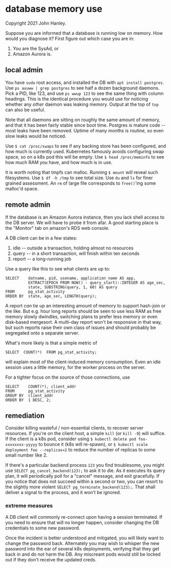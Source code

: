 
# database memory use

Copyright 2021 John Hanley.

Suppose you are informed that a database is running low on memory.
How would you diagnose it?
First figure out which case you are in:

1. You are the SysAd, or
2. Amazon Aurora is.

## local admin

You have `sudo` root access,
and installed the DB with `apt install postgres`.
Use `ps axuww | grep postgres` to see half a dozen background daemons.
Pick a PID, like 123, and use `ps wwup 123` to see
the same thing with column headings.
This is the identical procedure you would use
for noticing whether any _other_ daemon was leaking memory.
Output at the top of `top` can also be useful.

Note that all daemons are sitting on roughly the same amount of memory,
and that it has been fairly stable since boot time.
Postgres is mature code -- most leaks have been removed.
Uptime of many months is routine,
so even slow leaks would be noticed.

Use `$ cat /proc/swaps` to see if any backing store has been configured,
and how much is currently used.
Kubernetes famously avoids configuring swap space,
so on a k8s pod this will be empty.
Use `$ head /proc/meminfo` to see how much RAM you have,
and how much is in use.

It is worth noting that tmpfs can malloc.
Running `$ mount` will reveal such filesystems.
Use `$ df -h /tmp` to see total size.
Use `du` and `ls` for finer grained assessment.
An `rm` of large file corresponds to `free()`'ing
some malloc'd space.

## remote admin

If the database is an Amazon Aurora instance,
then you lack shell access to the DB server.
We will have to probe it from afar.
A good starting place is the "Monitor"
tab on amazon's RDS web console.

A DB client can be in a few states:

1. idle -- outside a transaction, holding almost no resources
2. query -- in a short transaction, will finish within ten seconds
3. report -- a long-running job

Use a query like this to see what clients are up to:

    SELECT    datname, pid, usename, application_name AS app,
              EXTRACT(EPOCH FROM NOW() - query_start)::INTEGER AS age_sec,
              state, SUBSTRING(query, 1, 60) AS query
    FROM      pg_stat_activity
    ORDER BY  state, age_sec, LENGTH(query);

A report _can_ tie up an interesting amount of memory
to support hash-join or the like.
But e.g. hour long reports should be seen to use less RAM
as free memory slowly dwindles, switching plans
to prefer less memory or even disk-based mergesort.
A multi-day report won't be responsive in that way,
but such reports raise their own class of issues
and should probably be segregated onto a separate server.

What's more likely is that a simple metric of

    SELECT  COUNT(*)  FROM pg_stat_activity;

will explain most of the client-induced memory consumption.
Even an idle session uses a little memory,
for the worker process on the server.

For a tighter focus on the source of those connections, use

    SELECT    COUNT(*), client_addr
    FROM      pg_stat_activity
    GROUP BY  client_addr
    ORDER BY  1 DESC, 2;

## remediation

Consider killing wasteful / non-essential clients,
to recover server resources.
If you're on the client host,
a simple `kill` (or `kill -9`) will suffice.
If the client is a k8s pod,
consider using `$ kubectl delete pod foo-xxxxxxxx-yyyyy`
to bounce it (k8s will re-spawn),
or `$ kubectl scale deployment foo --replicas=2`
to reduce the number of replicas
to some small number like 2.

If there's a particular backend process `123` you find troublesome,
you might use `SELECT pg_cancel_backend(123);` to ask it to die.
As it executes its query plan, it will periodically poll
for a "cancel" message, and exit gracefully.
If you notice that does not succeed within a second or two,
you can resort to the slightly more violent
`SELECT pg_terminate_backend(123);`.
That shall deliver a signal to the process, and it won't be ignored.

### extreme measures

A DB client will commonly re-connect upon having a session terminated.
If you need to ensure that will no longer happen,
consider changing the DB credentials to some new password.

Once the incident is better understood and mitigated,
you will likely want to change the password back.
Alternately you may wish to whisper the new password
into the ear of several k8s deployments,
verifying that they get back in and do not harm the DB.
Any miscreant pods would still be locked out
if they don't receive the updated creds.


<!---
Copyright 2021 John Hanley.

Permission is hereby granted, free of charge, to any person obtaining a
copy of this software and associated documentation files (the "Software"),
to deal in the Software without restriction, including without limitation
the rights to use, copy, modify, merge, publish, distribute, sublicense,
and/or sell copies of the Software, and to permit persons to whom the
Software is furnished to do so, subject to the following conditions:
The above copyright notice and this permission notice shall be included in
all copies or substantial portions of the Software.
The software is provided "AS IS", without warranty of any kind, express or
implied, including but not limited to the warranties of merchantability,
fitness for a particular purpose and noninfringement. In no event shall
the authors or copyright holders be liable for any claim, damages or
other liability, whether in an action of contract, tort or otherwise,
arising from, out of or in connection with the software or the use or
other dealings in the software.
--->
